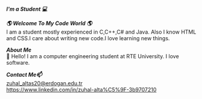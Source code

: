 ***I'm a Student 💻***

***🌎 Welcome To My Code World 🌎*** <br>
I am a student mostly experienced in C,C++,C# and Java. Also I know HTML and CSS.I care about writing new code.I love learning new things.

***About Me<br>***
💬 Hello! I am a computer engineering student at RTE University. I love software. 

***Contact Me📫*** <br>
   zuhal_altas20@erdogan.edu.tr <br>
   https://www.linkedin.com/in/zuhal-alta%C5%9F-3b9707210
